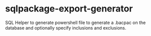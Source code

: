 # sqlpackage-export-generator
SQL Helper to generate powershell file to generate a .bacpac on the database and optionally specify inclusions and exclusions.
